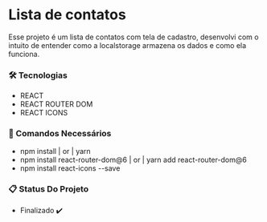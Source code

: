 # Lista de contatos

Esse projeto é um lista de contatos com tela de cadastro, desenvolvi com o intuito de entender como a localstorage armazena os dados e como ela funciona.

### 🛠️ Tecnologias 

- REACT
- REACT ROUTER DOM
- REACT ICONS

### 🔧 Comandos Necessários

- npm install | or | yarn
- npm install react-router-dom@6 | or | yarn add react-router-dom@6
- npm install react-icons --save

### 📋 Status Do Projeto

- Finalizado ✔️
